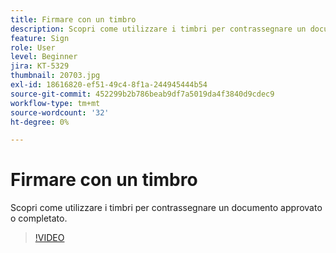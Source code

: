 ```yaml
---
title: Firmare con un timbro
description: Scopri come utilizzare i timbri per contrassegnare un documento approvato o completato
feature: Sign
role: User
level: Beginner
jira: KT-5329
thumbnail: 20703.jpg
exl-id: 18616820-ef51-49c4-8f1a-244945444b54
source-git-commit: 452299b2b786beab9df7a5019da4f3840d9cdec9
workflow-type: tm+mt
source-wordcount: '32'
ht-degree: 0%

---
```


# Firmare con un timbro

Scopri come utilizzare i timbri per contrassegnare un documento approvato o completato.

>[!VIDEO](https://video.tv.adobe.com/v/3411255?quality=12&learn=on&hidetitle=true&captions=ita)
